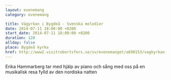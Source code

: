 ```yaml
---
layout: evenemang
category: evenemang

title: Vägyrkan i Bygdeå - Svenska melodier
date: 2014-07-11 18:00:00 +0200
start_date: 2014-07-11 18:00:00 +0200
duration: 120
allday: false
place: Bygdeå kyrka
href: http://www2.visitrobertsfors.se/sv/evenemanget/a690153/vagkyrkan-i-bygdea-svenska-melodier/detaljer?page=2&search=s%3D20140618
---
```


Erika Hammarberg tar med hjälp av piano och sång med oss på en musikalisk resa fylld av den nordiska natten
